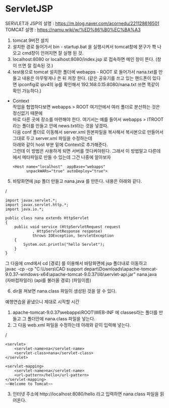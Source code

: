 # ServletJSP
SERVLET과 JSP의 설명 : https://m.blog.naver.com/acornedu/221128616501
TOMCAT 설명 : https://namu.wiki/w/%ED%86%B0%EC%BA%A3

1. tomcat 9버전 설치  
2. 설치한 경로 들어가서 bin - startup.bat 을 실행시켜서 tomcat창에 문구가 쫙 나오고 cmd창이 안꺼지면 잘 실행 된 것.  
3. localhost:8080 or localhost:8080/index.jsp 로 접속하면 메인 창이 뜬다. (창이 뜨면 잘 접속된 것.)  
4. test용으로 tomcat 설치한 폴더에 webapps - ROOT 로 들어가서 nana.txt를 만들고 내용은 아무렇게나 쓴 뒤 저장 한다. 
(같은 공유기를 쓰고 있는 핸드폰이 있다면 ipconfig로 ipv4의 ip를 확인해서 192.168.0.15:8080/nana.txt 쓰면 똑같이 확인 가능하다.)  

* Context  
작업을 협엽하다보면 webapps > ROOT 여기안에서 여러 폴더로 분산하는 것은 정신없기 때문에  
따로 다른 곳에 장소를 마련해야 한다. 여기서는 예를 들어서 webapps > ITROOT 라는 폴더를 만들고 안에 news.txt라는 것을 넣겠따.  
다음 conf 폴더로 이동해서 server.xml 원본파일을 복사해서 복사본으로 만들어서 그대로 두고 server.xml 파일을 수정하는데  
아래와 같이 host 부분 밑에 Context로 추가해준다.  
그런데 이 방법은 사용하게 되면 서버를 껏다켜야된다. 그래서 이 방법말고 다른데에서 메타파일로 만들 수 있는데 그건 나중에 알아보자  

      <Host name="localhost"  appBase="webapps"
            unpackWARs="true" autoDeploy="true">
	<Context path="it" 
	docBase="C:\Users\CAD support depart\Downloads\apache-	tomcat-9.0.37-windows-x64\apache-tomcat-9.0.37\webapps	\ITWEB" 
	privileged="true"/> 

5. 바탕화면에 jsp 폴더 만들고 nana.java 를 만든다. 내용은 아래와 같다.  

/

	import javax.servlet.*;
	import javax.servlet.http.*;
	import java.io.*;
	
	public class nana extends HttpServlet
	{
		public void service (HttpServletRequest request
				, HttpServletResponse response)
				throws IOException, ServletException
		{
			System.out.println("hello Servlet");
		}
	}
	

그 다음에 cmd에서 cd [경로] 를 이용해서 바탕화면에 jsp 폴더내로 이동하고  
     javac       -cp   -cp "C:\Users\CAD support depart\Downloads\apache-tomcat-9.0.37-windows-x64\apache-tomcat-9.0.37\lib\servlet-api.jar" nana.java  
(자바컴파일러)  (api를 불러올 경로)                                          								    (파일이름)
  
6. dir을 쳐보면 nana.class 파일이 생성된 것을 알 수 있다.  
  
예행연습을 끝냈으니 제대로 시작할 시간  
1. apache-tomcat-9.0.37\webapps\ROOT\WEB-INF 에 classes라는 폴더를 만들고 그 폴더안에 nana.class 파일을 넣는다.  
2. 그 다음 web.xml 파일을 수정하는데 아래와 같이 입력해 넣는다.


/

	<servlet>
		<servlet-name>na</servlet-name>
		<servlet-class>nana</servlet-class>
	</servlet>

	<servlet-mapping>
		<servlet-name>na</servlet-name>
		<url-pattern>/hello</url-pattern>
	</servlet-mapping>
	~~Welcome to Tomcat~~
  
3. 인터넷 주소에 http://localhost:8080/hello 라고 입력하면 nana.class 파일을 읽어온다.
